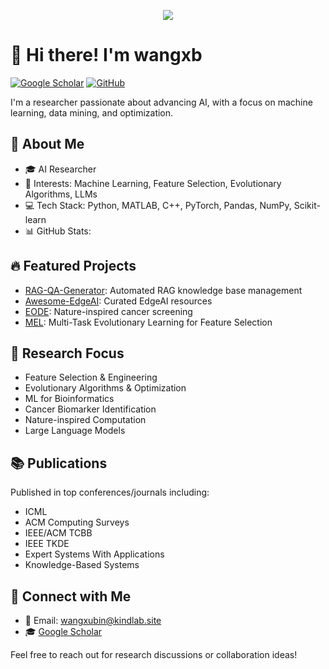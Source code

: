  <p align="center">
  <img src="https://readme-typing-svg.herokuapp.com/?lines=Welcome+to+my+GitHub!;I'm+wangxb,+AI+Researcher&font=Fira%20Code&center=true&width=380&height=50">
</p>

# 👋 Hi there! I'm wangxb

[![Google Scholar](https://img.shields.io/badge/Google%20Scholar-4285F4?style=for-the-badge&logo=google-scholar&logoColor=white)](https://scholar.google.com/citations?user=RAYX2PAAAAAJ&hl=en)
[![GitHub](https://img.shields.io/badge/GitHub-100000?style=for-the-badge&logo=github&logoColor=white)](https://github.com/wangxb96)

I'm a researcher passionate about advancing AI, with a focus on machine learning, data mining, and optimization.

## 🚀 About Me

- 🎓 AI Researcher
- 🔬 Interests: Machine Learning, Feature Selection, Evolutionary Algorithms, LLMs
- 💻 Tech Stack: Python, MATLAB, C++, PyTorch, Pandas, NumPy, Scikit-learn
- 📊 GitHub Stats:

## 🔥 Featured Projects

- [RAG-QA-Generator](https://github.com/wangxb96/RAG-QA-Generator): Automated RAG knowledge base management
- [Awesome-EdgeAI](https://github.com/wangxb96/Awesome-EdgeAI): Curated EdgeAI resources 
- [EODE](https://github.com/wangxb96/EODE): Nature-inspired cancer screening
- [MEL](https://github.com/wangxb96/MEL): Multi-Task Evolutionary Learning for Feature Selection

## 🧠 Research Focus

- Feature Selection & Engineering
- Evolutionary Algorithms & Optimization
- ML for Bioinformatics
- Cancer Biomarker Identification
- Nature-inspired Computation
- Large Language Models

## 📚 Publications

Published in top conferences/journals including:
- ICML
- ACM Computing Surveys
- IEEE/ACM TCBB
- IEEE TKDE
- Expert Systems With Applications
- Knowledge-Based Systems

## 🤝 Connect with Me

- 📧 Email: wangxubin@kindlab.site
- 🎓 [Google Scholar](https://scholar.google.com/citations?user=RAYX2PAAAAAJ&hl=en)

Feel free to reach out for research discussions or collaboration ideas! 
